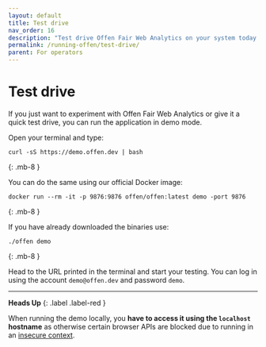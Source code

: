 ```yaml
---
layout: default
title: Test drive
nav_order: 16
description: "Test drive Offen Fair Web Analytics on your system today."
permalink: /running-offen/test-drive/
parent: For operators
---
```


<!--
Copyright 2020 - Offen Authors <hioffen@posteo.de>
SPDX-License-Identifier: Apache-2.0
-->

# Test drive

If you just want to experiment with Offen Fair Web Analytics or give it a quick test drive, you can run the application in demo mode.

Open your terminal and type:

```
curl -sS https://demo.offen.dev | bash  
```
{: .mb-8 }

You can do the same using our official Docker image:

```
docker run --rm -it -p 9876:9876 offen/offen:latest demo -port 9876  
```
{: .mb-8 }

If you have already downloaded the binaries use:

```
./offen demo  
```
{: .mb-8 }

Head to the URL printed in the terminal and start your testing. You can log in using the account `demo@offen.dev` and password `demo`.

---

__Heads Up__
{: .label .label-red }

When running the demo locally, you __have to access it using the `localhost` hostname__ as otherwise certain browser APIs are blocked due to running in an [insecure context][contexts].

[contexts]: https://developer.mozilla.org/en-US/docs/Web/Security/Secure_Contexts
